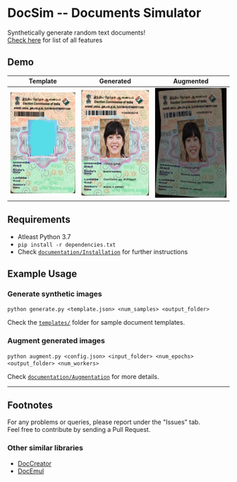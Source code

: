 # DocSim -- Documents Simulator

Synthetically generate random text documents!  
[Check here](/documentation/Features.md) for list of all features

## Demo

|Template|Generated|Augmented|
|:------:|:-------:|:-------:|
|<img src="documentation/demo/template.jpg"/>|<img src="documentation/demo/generated.jpg"/>|<img src="documentation/demo/augmented.jpg"/>|

## Requirements

- Atleast Python 3.7
- `pip install -r dependencies.txt`
- Check [`documentation/Installation`](/documentation/Installation.md) for further instructions

## Example Usage

### Generate synthetic images

```
python generate.py <template.json> <num_samples> <output_folder>
```

Check the [`templates/`](templates/) folder for sample document templates.

### Augment generated images

```
python augment.py <config.json> <input_folder> <num_epochs> <output_folder> <num_workers>
```

Check [`documentation/Augmentation`](documentation/Augmentation.md) for more details.

<hr/>

## Footnotes

For any problems or queries, please report under the "Issues" tab.  
Feel free to contribute by sending a Pull Request.

### Other similar libraries

- [DocCreator](https://doc-creator.labri.fr/)
- [DocEmul](https://github.com/narVidhai/DocEmul)
